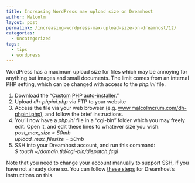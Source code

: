 ```yaml
---
title: Increasing WordPress max upload size on Dreamhost
author: Malcolm
layout: post
permalink: /increasing-wordpress-max-upload-size-on-dreamhost/12/
categories:
  - Uncategorized
tags:
  - tips
  - wordpress
---
```

WordPress has a maximum upload size for files which may be annoying for anything but images and small documents. The limit comes from an internal PHP setting, which can be changed with access to the *php.ini* file.

  1. Download the &#8220;[Custom PHP auto-installer][1].&#8221;
  2. Upload *dh-phpini.php* via FTP to your website
  3. Access the file via your web browser (e.g. www.malcolmcrum.com/dh-phpini.php), and follow the brief instructions.
  4. You&#8217;ll now have a *php.ini* file in a &#8220;cgi-bin&#8221; folder which you may freely edit. Open it, and edit these lines to whatever size you wish:  
    *post\_max\_size = 50mb*  
    *upload\_max\_filesize = 50mb*
  5. SSH into your Dreamhost account, and run this command:  
    *$ touch ~/domain.tld/cgi-bin/dispatch.fcgi*

Note that you need to change your account manually to support SSH, if you have not already done so. You can follow [these steps][2] for Dreamhost&#8217;s instructions on this.

 [1]: http://sxi.sabrextreme.com/phpini
 [2]: http://wiki.dreamhost.com/Enabling_Shell_Access
